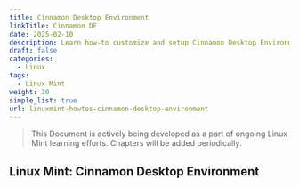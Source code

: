 ```yaml
---
title: Cinnamon Desktop Environment
linkTitle: Cinnamon DE
date: 2025-02-10
description: Learn how-to customize and setup Cinnamon Desktop Environment with this step-by-step guide.
draft: false
categories:
  - Linux
tags:
  - Linux Mint
weight: 30
simple_list: true
url: linuxmint-howtos-cinnamon-desktop-environment
---
```


> This Document is actively being developed as a part of ongoing Linux Mint learning efforts. Chapters will be added periodically.

## Linux Mint: Cinnamon Desktop Environment

